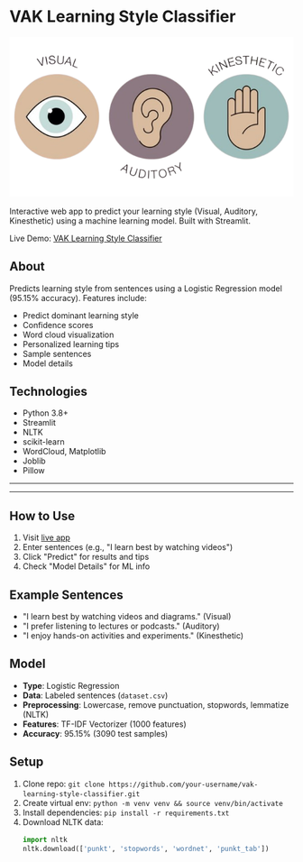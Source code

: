 # VAK Learning Style Classifier

![VAK Logo](image/VAK-removebg.png)

Interactive web app to predict your learning style (Visual, Auditory, Kinesthetic) using a machine learning model. Built with Streamlit.

Live Demo: [VAK Learning Style Classifier](https://3maali-w5cunvfrkzykedebxtpsyz.streamlit.app/)

## About
Predicts learning style from sentences using a Logistic Regression model (95.15% accuracy). Features include:
- Predict dominant learning style
- Confidence scores
- Word cloud visualization
- Personalized learning tips
- Sample sentences
- Model details

## Technologies
- Python 3.8+
- Streamlit
- NLTK
- scikit-learn
- WordCloud, Matplotlib
- Joblib
- Pillow

---
---
## How to Use
1. Visit [live app](https://3maali-w5cunvfrkzykedebxtpsyz.streamlit.app/)
2. Enter sentences (e.g., "I learn best by watching videos")
3. Click "Predict" for results and tips
4. Check "Model Details" for ML info

## Example Sentences
- "I learn best by watching videos and diagrams." (Visual)
- "I prefer listening to lectures or podcasts." (Auditory)
- "I enjoy hands-on activities and experiments." (Kinesthetic)

## Model
- **Type**: Logistic Regression
- **Data**: Labeled sentences (`dataset.csv`)
- **Preprocessing**: Lowercase, remove punctuation, stopwords, lemmatize (NLTK)
- **Features**: TF-IDF Vectorizer (1000 features)
- **Accuracy**: 95.15% (3090 test samples)

## Setup
1. Clone repo: `git clone https://github.com/your-username/vak-learning-style-classifier.git`
2. Create virtual env: `python -m venv venv && source venv/bin/activate`
3. Install dependencies: `pip install -r requirements.txt`
4. Download NLTK data:
   ```python
   import nltk
   nltk.download(['punkt', 'stopwords', 'wordnet', 'punkt_tab'])
